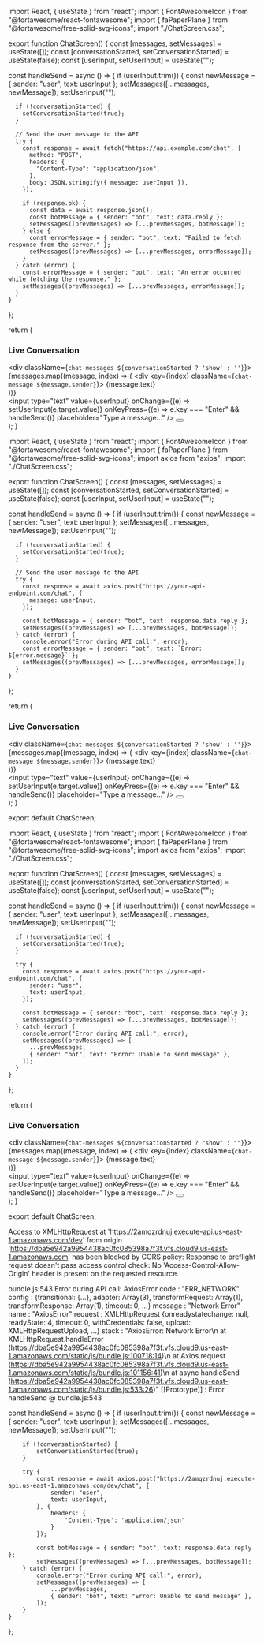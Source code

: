 import React, { useState } from "react";
import { FontAwesomeIcon } from "@fortawesome/react-fontawesome";
import { faPaperPlane } from "@fortawesome/free-solid-svg-icons";
import "./ChatScreen.css";

export function ChatScreen() {
  const [messages, setMessages] = useState([]);
  const [conversationStarted, setConversationStarted] = useState(false);
  const [userInput, setUserInput] = useState("");

  const handleSend = async () => {
    if (userInput.trim()) {
      const newMessage = { sender: "user", text: userInput };
      setMessages([...messages, newMessage]);
      setUserInput("");

      if (!conversationStarted) {
        setConversationStarted(true);
      }

      // Send the user message to the API
      try {
        const response = await fetch("https://api.example.com/chat", {
          method: "POST",
          headers: {
            "Content-Type": "application/json",
          },
          body: JSON.stringify({ message: userInput }),
        });

        if (response.ok) {
          const data = await response.json();
          const botMessage = { sender: "bot", text: data.reply };
          setMessages((prevMessages) => [...prevMessages, botMessage]);
        } else {
          const errorMessage = { sender: "bot", text: "Failed to fetch response from the server." };
          setMessages((prevMessages) => [...prevMessages, errorMessage]);
        }
      } catch (error) {
        const errorMessage = { sender: "bot", text: "An error occurred while fetching the response." };
        setMessages((prevMessages) => [...prevMessages, errorMessage]);
      }
    }
  };

  return (
    <div className="upload-container">
      <div className="chat-content">
        <h3>Live Conversation</h3>
        <div className={`chat-messages ${conversationStarted ? 'show' : ''}`}>
          {messages.map((message, index) => (
            <div key={index} className={`chat-message ${message.sender}`}>
              {message.text}
            </div>
          ))}
        </div>
        <div className="chat-input">
          <input
            type="text"
            value={userInput}
            onChange={(e) => setUserInput(e.target.value)}
            onKeyPress={(e) => e.key === "Enter" && handleSend()}
            placeholder="Type a message..."
          />
          <button onClick={handleSend}>
            <FontAwesomeIcon icon={faPaperPlane} />
          </button>
        </div>
      </div>
    </div>
  );
}




import React, { useState } from "react";
import { FontAwesomeIcon } from "@fortawesome/react-fontawesome";
import { faPaperPlane } from "@fortawesome/free-solid-svg-icons";
import axios from "axios";
import "./ChatScreen.css";

export function ChatScreen() {
  const [messages, setMessages] = useState([]);
  const [conversationStarted, setConversationStarted] = useState(false);
  const [userInput, setUserInput] = useState("");

  const handleSend = async () => {
    if (userInput.trim()) {
      const newMessage = { sender: "user", text: userInput };
      setMessages([...messages, newMessage]);
      setUserInput("");

      if (!conversationStarted) {
        setConversationStarted(true);
      }

      // Send the user message to the API
      try {
        const response = await axios.post("https://your-api-endpoint.com/chat", {
          message: userInput,
        });

        const botMessage = { sender: "bot", text: response.data.reply };
        setMessages((prevMessages) => [...prevMessages, botMessage]);
      } catch (error) {
        console.error("Error during API call:", error);
        const errorMessage = { sender: "bot", text: `Error: ${error.message}` };
        setMessages((prevMessages) => [...prevMessages, errorMessage]);
      }
    }
  };

  return (
    <div className="upload-container">
      <div className="chat-content">
        <h3>Live Conversation</h3>
        <div className={`chat-messages ${conversationStarted ? 'show' : ''}`}>
          {messages.map((message, index) => (
            <div key={index} className={`chat-message ${message.sender}`}>
              {message.text}
            </div>
          ))}
        </div>
        <div className="chat-input">
          <input
            type="text"
            value={userInput}
            onChange={(e) => setUserInput(e.target.value)}
            onKeyPress={(e) => e.key === "Enter" && handleSend()}
            placeholder="Type a message..."
          />
          <button onClick={handleSend}>
            <FontAwesomeIcon icon={faPaperPlane} />
          </button>
        </div>
      </div>
    </div>
  );
}

export default ChatScreen;










import React, { useState } from "react";
import { FontAwesomeIcon } from "@fortawesome/react-fontawesome";
import { faPaperPlane } from "@fortawesome/free-solid-svg-icons";
import axios from "axios";
import "./ChatScreen.css";

export function ChatScreen() {
  const [messages, setMessages] = useState([]);
  const [conversationStarted, setConversationStarted] = useState(false);
  const [userInput, setUserInput] = useState("");

  const handleSend = async () => {
    if (userInput.trim()) {
      const newMessage = { sender: "user", text: userInput };
      setMessages([...messages, newMessage]);
      setUserInput("");

      if (!conversationStarted) {
        setConversationStarted(true);
      }

      try {
        const response = await axios.post("https://your-api-endpoint.com/chat", {
          sender: "user",
          text: userInput,
        });

        const botMessage = { sender: "bot", text: response.data.reply };
        setMessages((prevMessages) => [...prevMessages, botMessage]);
      } catch (error) {
        console.error("Error during API call:", error);
        setMessages((prevMessages) => [
          ...prevMessages,
          { sender: "bot", text: "Error: Unable to send message" },
        ]);
      }
    }
  };

  return (
    <div className="upload-container">
      <div className="chat-content">
        <h3>Live Conversation</h3>
        <div className={`chat-messages ${conversationStarted ? "show" : ""}`}>
          {messages.map((message, index) => (
            <div key={index} className={`chat-message ${message.sender}`}>
              {message.text}
            </div>
          ))}
        </div>
        <div className="chat-input">
          <input
            type="text"
            value={userInput}
            onChange={(e) => setUserInput(e.target.value)}
            onKeyPress={(e) => e.key === "Enter" && handleSend()}
            placeholder="Type a message..."
          />
          <button onClick={handleSend}>
            <FontAwesomeIcon icon={faPaperPlane} />
          </button>
        </div>
      </div>
    </div>
  );
}

export default ChatScreen;









Access to XMLHttpRequest at 'https://2amqzrdnuj.execute-api.us-east-1.amazonaws.com/dev' from origin 'https://dba5e942a9954438ac0fc085398a7f3f.vfs.cloud9.us-east-1.amazonaws.com' has been blocked by CORS policy: Response to preflight request doesn't pass access control check: No 'Access-Control-Allow-Origin' header is present on the requested resource.


bundle.js:543 Error during API call: 
AxiosError
code
: 
"ERR_NETWORK"
config
: 
{transitional: {…}, adapter: Array(3), transformRequest: Array(1), transformResponse: Array(1), timeout: 0, …}
message
: 
"Network Error"
name
: 
"AxiosError"
request
: 
XMLHttpRequest {onreadystatechange: null, readyState: 4, timeout: 0, withCredentials: false, upload: XMLHttpRequestUpload, …}
stack
: 
"AxiosError: Network Error\n    at XMLHttpRequest.handleError (https://dba5e942a9954438ac0fc085398a7f3f.vfs.cloud9.us-east-1.amazonaws.com/static/js/bundle.js:100718:14)\n    at Axios.request (https://dba5e942a9954438ac0fc085398a7f3f.vfs.cloud9.us-east-1.amazonaws.com/static/js/bundle.js:101156:41)\n    at async handleSend (https://dba5e942a9954438ac0fc085398a7f3f.vfs.cloud9.us-east-1.amazonaws.com/static/js/bundle.js:533:26)"
[[Prototype]]
: 
Error
handleSend	@	bundle.js:543






const handleSend = async () => {
    if (userInput.trim()) {
        const newMessage = { sender: "user", text: userInput };
        setMessages([...messages, newMessage]);
        setUserInput("");

        if (!conversationStarted) {
            setConversationStarted(true);
        }

        try {
            const response = await axios.post("https://2amqzrdnuj.execute-api.us-east-1.amazonaws.com/dev/chat", {
                sender: "user",
                text: userInput,
            }, {
                headers: {
                    'Content-Type': 'application/json'
                }
            });

            const botMessage = { sender: "bot", text: response.data.reply };
            setMessages((prevMessages) => [...prevMessages, botMessage]);
        } catch (error) {
            console.error("Error during API call:", error);
            setMessages((prevMessages) => [
                ...prevMessages,
                { sender: "bot", text: "Error: Unable to send message" },
            ]);
        }
    }
};
